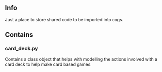 ## Info

Just a place to store shared code to be imported into cogs.

## Contains

### card_deck.py
Contains a class object that helps with modelling the actions involved with a card deck to help make card based games.